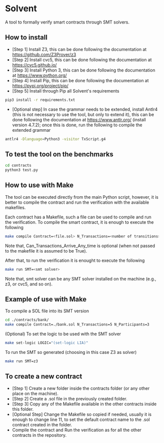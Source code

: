 # Solvent

A tool to formally verify smart contracts through SMT solvers.

## How to install

- [Step 1] Install Z3, this can be done following the documentation at https://github.com/Z3Prover/z3
- [Step 2] Install cvc5, this can be done following the documentation at https://cvc5.github.io/
- [Step 3] Install Python 3, this can be done following the documentation at https://www.python.org/
- [Step 4] Install Pip, this can be done following the documentation at https://pypi.org/project/pip/
- [Step 5] Install through Pip all Solvent's requirements
```bash
pip3 install -r requirements.txt
```
- [Optional step] In case the grammar needs to be extended, install Antlr4 (this is not necessary to use the tool, but only to extend it), this can be done following the documentation at https://www.antlr.org/ (install version 4.7.2); once this is done, run the following to compile the extended grammar
```bash
antlr4 -Dlanguage=Python3 -visitor TxScript.g4 
```

## To test the tool on the benchmarks

```bash
cd contracts
python3 test.py
```

## How to use with Make

The tool can be executed directly from the main Python script, however, it is better to compile the contract and run the verification with the available makefiles.

Each contract has a Makefile, such a file can be used to compile and run the verification. To compile the smart contract, it is enough to execute the following

```bash
make compile Contract=<file.sol> N_Transactions=<number of transitions> N_Participants=<number of participants> Can_Transactions_Arrive_Any_time=<True or False>
```

Note that, Can_Transactions_Arrive_Any_time is optional (when not passed to the makefile it is assumed to be True).

After that, to run the verification it is enought to execute the following

```bash
make run SMT=<smt solver>
```

Note that, smt solver can be any SMT solver installed on the machine (e.g., z3, or cvc5, and so on).

## Example of use with Make

To compile a SOL file into its SMT version

```bash
cd ./contracts/bank/
make compile Contract=./bank.sol N_Transactions=5 N_Participants=3
```

(Optional) To set the logic to be used with the SMT solver

```bash
make set-logic LOGIC="(set-logic LIA)"
```

To run the SMT so generated (choosing in this case Z3 as solver)

```bash
make run SMT=z3
```

## To create a new contract

- [Step 1] Create a new folder inside the contracts folder (or any other place on the machine). 
- [Step 2] Create a .sol file in the previously created folder.
- [Step 3] Copy any of the Makefile available in the other contracts inside this folder.
- [Optional Step] Change the Makefile so copied if needed, usually it is enough to change line 11, to set the default contract name to the .sol contract created in the folder.
- Compile the contract and Run the verification as for all the other contracts in the repository.